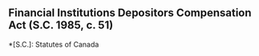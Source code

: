 ## Financial Institutions Depositors Compensation Act (S.C. 1985, c. 51)
  *[S.C.]: Statutes of Canada
